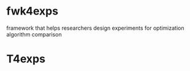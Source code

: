 # fwk4exps
framework that helps researchers design experiments for optimization algorithm comparison
# T4exps
